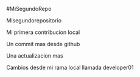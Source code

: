 #MiSegundoRepo

Misegundorepositorio

Mi primera contribucion local

Un commit mas desde github

Una actualizacion mas

Cambios desde mi rama local llamada developer01
